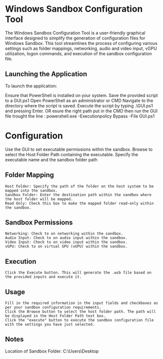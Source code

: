 # Windows Sandbox Configuration Tool
The Windows Sandbox Configuration Tool is a user-friendly graphical interface designed to simplify the generation of configuration files for Windows Sandbox. This tool streamlines the process of configuring various settings such as folder mappings, networking, audio and video input, vGPU utilization, logon commands, and execution of the sandbox configuration file.

## Launching the Application
To launch the application:

Ensure that PowerShell is installed on your system.
Save the provided script to a GUI.ps1
Open PowerShell as an administrator or CMD
Navigate to the directory where the script is saved.
Execute the script by typing .\GUI.ps1 and pressing Enter.
OR esure the right path  put in the CMD  then run the GUI file trought the line : powershell.exe -Executionpolicy Bypass -File GUI.ps1 

# Configuration

Use the GUI to set executable permissions within the sandbox.
Browse to select the Host Folder Path containing the executable.
Specify the executable name and the sandbox folder path

## Folder Mapping
    Host Folder: Specify the path of the folder on the host system to be mapped into the sandbox.
    Sandbox Folder: Enter the destination path within the sandbox where the host folder will be mapped.
    Read Only: Check this box to make the mapped folder read-only within the sandbox.
     
## Sandbox Permissions
    Networking: Check to on networking within the sandbox.
    Audio Input: Check to on audio input within the sandbox.
    Video Input: Check to on video input within the sandbox.
    vGPU: Check to on virtual GPU (vGPU) within the sandbox.

## Execution
    Click the Execute button. This will generate the .wsb file based on the provided inputs and execute it.

## Usage
    Fill in the required information in the input fields and checkboxes as per your sandbox configuration requirements.
    Click the Browse button to select the host folder path. The path will be displayed in the Host Folder Path text box.    
    Click the "execute" button to execute the sandbox configuration file with the settings you have just selected.

## Notes
Location of Sandbox Folder: C:\Users\Desktop